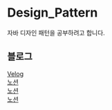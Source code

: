 # Design_Pattern
자바 디자인 패턴을 공부하려고 합니다. 

## 블로그
[Velog](https://velog.io/@zxzz45/%EA%B8%B0%EC%88%A0-%EB%A9%B4%EC%A0%91%EC%9E%90%EB%B0%94-5) <br/>
[노션](https://plaid-argument-614.notion.site/Gof-Design-Pattern-1-11-952a0c2bafbd420199eea49eeaccc52e?pvs=4) <br/>
[노션](https://plaid-argument-614.notion.site/Gof-Design-Pattern-11-21-b265ff6b748c4f28b4964f923519b2a3?pvs=4) <br/>
[노션](https://plaid-argument-614.notion.site/f9d2b7620af44982969618b433a7ac47?pvs=4)
